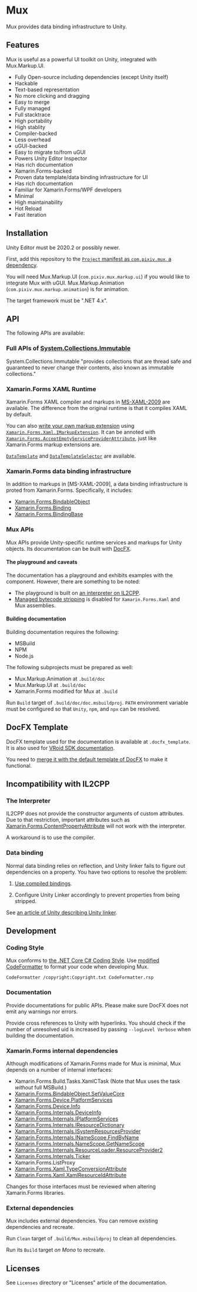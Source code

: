 ﻿# Mux

Mux provides data binding infrastructure to Unity.

## Features

Mux is useful as a powerful UI toolkit on Unity, integrated with Mux.Markup.UI.

* Fully Open-source including dependencies (except Unity itself)
 * Hackable
* Text-based representation
 * No more clicking and dragging
 * Easy to merge
* Fully managed
 * Full stacktrace
 * High portability
 * High stablity
* Compiler-backed
 * Less overhead
* uGUI-backed
 * Easy to migrate to/from uGUI
 * Powers Unity Editor Inspector
 * Has rich documentation
* Xamarin.Forms-backed
 * Proven data template/data binding infrastructure for UI
 * Has rich documentation
 * Familiar for Xamarin.Forms/WPF developers
* Minimal
 * High maintainability
* Hot Reload
 * Fast iteration

## Installation

Unity Editor must be 2020.2 or possibly newer.

First, add this repository to the [`Project` manifest as `com.pixiv.mux`, a dependency](https://docs.unity3d.com/Manual/upm-dependencies.html).

You will need Mux.Markup.UI (`com.pixiv.mux.markup.ui`) if you would like to integrate Mux with uGUI.
Mux.Markup.Animation (`com.pixiv.mux.markup.animation`) is for animation.

The target framework must be ".NET 4.x".

## API

The following APIs are available:

### Full APIs of [System.Collections.Immutable](https://www.nuget.org/packages/System.Collections.Immutable/)

System.Collections.Immutable "provides collections that are thread safe and guaranteed to never change their contents,
also known as immutable collections."

### Xamarin.Forms XAML Runtime

Xamarin.Forms XAML compiler and markups in [MS-XAML-2009](https://docs.microsoft.com/ja-jp/dotnet/framework/xaml-services/xaml-2009-language-features)
are available. The difference from the original runtime is that it compiles XAML by default.

You can also [write your own markup extension](https://docs.microsoft.com/ja-jp/xamarin/xamarin-forms/xaml/xaml-basics/xaml-markup-extensions)
using [`Xamarin.Forms.Xaml.IMarkupExtension`](https://docs.microsoft.com/ja-jp/dotnet/api/xamarin.forms.xaml.imarkupextension?view=xamarin-forms).
It can be annoted with [`Xamarin.Forms.AcceptEmptyServiceProviderAttribute`](https://docs.microsoft.com/ja-jp/dotnet/api/xamarin.forms.xaml.acceptemptyserviceproviderattribute?view=xamarin-forms),
just like Xamarin.Forms markup extensions are.

[`DataTemplate`](https://docs.microsoft.com/ja-jp/dotnet/api/xamarin.forms.datatemplate?view=xamarin-forms) and
[`DataTemplateSelector`](https://docs.microsoft.com/ja-jp/dotnet/api/xamarin.forms.datatemplateselector?view=xamarin-forms) are available.

### Xamarin.Forms data binding infrastructure

In addition to markups in [MS-XAML-2009], a data binding infrastructure is proted from Xamarin.Forms.
Specifically, it includes:

* [Xamarin.Forms.BindableObject](https://docs.microsoft.com/ja-jp/dotnet/api/xamarin.forms.bindableobject?view=xamarin-forms)
* [Xamarin.Forms.Binding](https://docs.microsoft.com/ja-jp/dotnet/api/xamarin.forms.binding?view=xamarin-forms)
* [Xamarin.Forms.BindingBase](https://docs.microsoft.com/ja-jp/dotnet/api/xamarin.forms.bindingbase?view=xamarin-forms)

### Mux APIs

Mux APIs provide Unity-specific runtime services and markups for Unity objects. Its documentation can be built with
[DocFX](https://dotnet.github.io/docfx/).

#### The playground and caveats

The documentation has a playground and exhibits examples with the component. However, there are something to be noted:

* The playground is built on [an interpreter on IL2CPP](#the-interpreter).
* [Managed bytecode stripping](https://docs.unity3d.com/Manual/IL2CPP-BytecodeStripping.html) is disabled for `Xamarin.Forms.Xaml` and Mux assemblies.

#### Building documentation

Building documentation requires the following:

* MSBuild
* NPM
* Node.js

The following subprojects must be prepared as well:
* Mux.Markup.Animation at `.build/doc`
* Mux.Markup.UI at `.build/doc`
* Xamarin.Forms modified for Mux at `.build`

Run `Build` target of `.build/doc/doc.msbuildproj`. `PATH` environment variable must be configured so that `Unity`,
`npm`, and `npx` can be resolved.

## DocFX Template

DocFX template used for the documentation is available at `.docfx_template`. It is also used for
[VRoid SDK documentation](https://developer.vroid.com/sdk/docs/VRoidSDK.html).

You need to [merge it with the default template of DocFX](https://dotnet.github.io/docfx/tutorial/howto_create_custom_template.html#merge-template-with-default-template)
to make it functional.

## Incompatibility with IL2CPP

### The Interpreter

IL2CPP does not provide the constructor arguments of custom attributes. Due to that restriction,
important attributes such as [Xamarin.Forms.ContentPropertyAttribute](https://docs.microsoft.com/dotnet/api/xamarin.forms.contentpropertyattribute?view=xamarin-forms)
will not work with the interpreter.

A workaround is to use the compiler.

### Data binding

Normal data binding relies on reflection, and Unity linker fails to figure out dependencies on
a property. You have two options to resolve the problem:

1. [Use compiled bindings](https://docs.microsoft.com/xamarin/xamarin-forms/app-fundamentals/data-binding/compiled-bindings).

2. Configure Unity Linker accordingly to prevent properties from being stripped.

See [an article of Unity describing Unity linker](https://docs.unity3d.com/Manual/IL2CPP-BytecodeStripping.html).

## Development

### Coding Style

Mux conforms to [the .NET Core C# Coding Style](https://github.com/dotnet/corefx/blob/master/Documentation/coding-guidelines/coding-style.md).
Use [modified CodeFormatter](https://github.com/akihikodaki/codeformatter/releases/tag/v1.0.0-alpha7-aki-r0) to format your code when developing Mux.

```
CodeFormatter /copyright:Copyright.txt CodeFormatter.rsp
```

### Documentation

Provide documentations for public APIs. Please make sure DocFX does not emit any warnings nor errors.

Provide cross references to Unity with hyperlinks. You should check if the number of unresolved
uid is increased by passing `--logLevel Verbose` when building the documentation.

### Xamarin.Forms internal dependencies

Although modifications of Xamarin.Forms made for Mux is minimal, Mux depends on a number of internal interfaces:

* Xamarin.Forms.Build.Tasks.XamlCTask (Note that Mux uses the task *without* full MSBuild.)
* [Xamarin.Forms.BindableObject.SetValueCore](https://docs.microsoft.com/dotnet/api/xamarin.forms.bindableobject.setvaluecore?view=xamarin-forms)
* [Xamarin.Forms.Device.PlatformServices](https://docs.microsoft.com/dotnet/api/xamarin.forms.device.platformservices?view=xamarin-forms)
* [Xamarin.Forms.Device.Info](https://docs.microsoft.com/dotnet/api/xamarin.forms.device.info_1?view=xamarin-forms)
* [Xamarin.Forms.Internals.DeviceInfo](https://docs.microsoft.com/dotnet/api/xamarin.forms.internals.deviceinfo?view=xamarin-forms)
* [Xamarin.Forms.Internals.IPlatformServices](https://docs.microsoft.com/dotnet/api/xamarin.forms.internals.iplatformservices?view=xamarin-forms)
* [Xamarin.Forms.Internals.IResourceDictionary](https://docs.microsoft.com/dotnet/api/xamarin.forms.internals.iresourcedictionary?view=xamarin-forms)
* [Xamarin.Forms.Internals.ISystemResourcesProvider](https://docs.microsoft.com/dotnet/api/xamarin.forms.internals.isystemresourcesprovider?view=xamarin-forms)
* [Xamarin.Forms.Internals.INameScope.FindByName](https://docs.microsoft.com/en-us/dotnet/api/xamarin.forms.internals.inamescope.findbyname?view=xamarin-forms)
* [Xamarin.Forms.Internals.NameScope.GetNameScope](https://docs.microsoft.com/en-us/dotnet/api/xamarin.forms.internals.namescope.getnamescope?view=xamarin-forms)
* [Xamarin.Forms.Internals.ResourceLoader.ResourceProvider2](https://docs.microsoft.com/en-us/dotnet/api/xamarin.forms.internals.resourceloader.resourceprovider2?view=xamarin-forms)
* [Xamarin.Forms.Internals.Ticker](https://docs.microsoft.com/dotnet/api/xamarin.forms.internals.ticker?view=xamarin-forms)
* Xamarin.Forms.ListProxy
* [Xamarin.Forms.Xaml.TypeConversionAttribute](https://docs.microsoft.com/dotnet/api/xamarin.forms.xaml.typeconversionattribute?view=xamarin-forms)
* [Xamarin.Forms.Xaml.XamlResourceIdAttribute](https://docs.microsoft.com/dotnet/api/xamarin.forms.xaml.xamlresourceidattribute?view=xamarin-forms)

Changes for those interfaces must be reviewed when altering Xamarin.Forms libraries.

### External dependencies

Mux includes external dependencies. You can remove existing dependencies and recreate.

Run `Clean` target of `.build/Mux.msbuildproj` to clean all dependencies.

Run its `Build` target *on Mono* to recreate.

## Licenses

See `Licenses` directory or "Licenses" article of the documentation.
